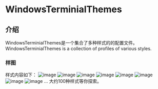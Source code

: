 # WindowsTerminialThemes
## 介绍
WindowsTerminialThemes是一个集合了多种样式的的配置文件。
WindowsTerminialThemes is a collection of profiles of various styles.

### 样图
样式内容如下：
![image](https://github.com/user-attachments/assets/e0ffe96d-de83-4e72-a38b-ea60bfaefb77)
![image](https://github.com/user-attachments/assets/3a5b98ce-57ef-44dd-b33e-28542aa8986e)
![image](https://github.com/user-attachments/assets/d12ab4b9-5992-411c-b1b4-80afcd009ed0)
![image](https://github.com/user-attachments/assets/8fb3b75f-9513-440a-b116-e7d2928fcb95)
![image](https://github.com/user-attachments/assets/d0be322f-fb07-419f-b9e5-5ec73c93f673)
![image](https://github.com/user-attachments/assets/62790e58-16b6-43ff-8c55-5e27df5d7b26)
![image](https://github.com/user-attachments/assets/3c662c3d-8d2b-45e9-b21e-25f9c4287a63)
![image](https://github.com/user-attachments/assets/d9722d06-0ebb-4356-909c-0bfd2cf63fb2)
...
大约100种样式等你探索。
